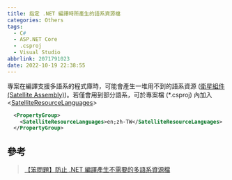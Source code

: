```yaml
---
title: 指定 .NET 編譯時所產生的語系資源檔
categories: Others
tags:
  - C#
  - ASP.NET Core
  - .csproj
  - Visual Studio
abbrlink: 2071791023
date: 2022-10-19 22:38:55
---
```


專案在編譯支援多語系的程式庫時，可能會產生一堆用不到的語系資源 ([衛星組件 (Satellite Assembly)](https://learn.microsoft.com/en-us/dotnet/core/extensions/create-satellite-assemblies?WT.mc_id=DOP-MVP-37580))。若僅會用到部分語系，可於專案檔 (*.csproj) 內加入 <[SatelliteResourceLanguages](https://learn.microsoft.com/en-us/dotnet/core/project-sdk/msbuild-props?WT.mc_id=DOP-MVP-37580#satelliteresourcelanguages)>

``` xml
  <PropertyGroup>
    <SatelliteResourceLanguages>en;zh-TW</SatelliteResourceLanguages>
  </PropertyGroup>
```

<!-- more -->
## 參考

> [【笨問題】防止 .NET 編譯產生不需要的多語系資源檔](<https://blog.darkthread.net/blog/filter-res-lang-files/>)
